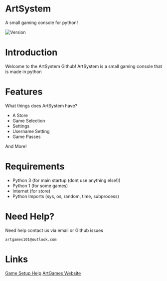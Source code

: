 # ArtSystem
A small gaming console for python!

![Version](https://img.shields.io/badge/Version-v1.3%20ALPHA-blue.svg?style=social)

# Introduction

Welcome to the ArtSystem Github!
ArtSystem is a small gaming console that is made in python

# Features

What things does ArtSystem have?

* A Store
* Game Selection
* Settings
* Username Setting
* Game Passes

And More!

# Requirements

* Python 3 (for main startup (dont use anything else!))
* Python 1 (for some games)
* Internet (for store)
* Python Imports (sys, os, random, time, subprocess)

# Need Help?

Need help contact us via email or Github issues

`artgames101@outlook.com`


# Links

[Game Setup Help](https://github.com/ArtGames101/ArtSystem/wiki)
[ArtGames Website](https://artgames101.jimdosite.com)
